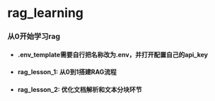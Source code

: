 # rag_learning
### 从0开始学习rag
- #### .env_template需要自行把名称改为.env，并打开配置自己的api_key
- #### rag_lesson_1: 从0到1搭建RAG流程
- #### rag_lesson_2: 优化文档解析和文本分块环节

